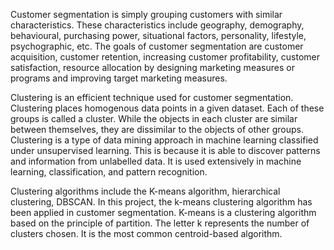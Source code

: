 Customer segmentation is simply grouping customers with similar characteristics. These characteristics include geography, demography, behavioural, purchasing power, situational factors, personality, lifestyle, psychographic, etc. The goals of customer segmentation are customer acquisition, customer retention, increasing customer profitability, customer satisfaction, resource allocation by designing marketing measures or programs and improving target marketing measures.

Clustering is an efficient technique used for customer segmentation. Clustering places homogenous data points in a given dataset. Each of these groups is called a cluster. While the objects in each cluster are similar between themselves, they are dissimilar to the objects of other groups. Clustering is a type of data mining approach in machine learning classified under unsupervised learning. This is because it is able to discover patterns and information from unlabelled data. It is used extensively in machine learning, classification, and pattern recognition.

Clustering algorithms include the K-means algorithm, hierarchical clustering, DBSCAN. In this project, the k-means clustering algorithm has been applied in customer segmentation. K-means is a clustering algorithm based on the principle of partition. The letter k represents the number of clusters chosen. It is the most common centroid-based algorithm.
